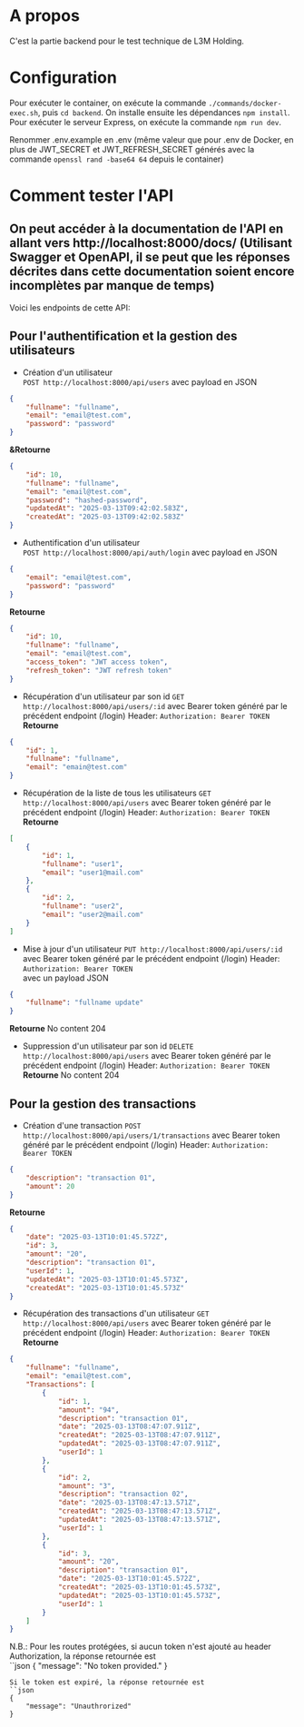 # A propos

C'est la partie backend pour le test technique de L3M Holding.


# Configuration
Pour exécuter le container, on exécute la commande `./commands/docker-exec.sh`, puis `cd backend`. On installe ensuite les dépendances `npm install`. Pour exécuter le serveur Express, on exécute la commande `npm run dev`.

Renommer .env.example en .env (même valeur que pour .env de Docker, en plus de JWT_SECRET et JWT_REFRESH_SECRET générés avec la commande `openssl rand -base64 64` depuis le container)

# Comment tester l'API

## On peut accéder à la documentation de l'API en allant vers http://localhost:8000/docs/ (Utilisant Swagger et OpenAPI, il se peut que les réponses décrites dans cette documentation soient encore incomplètes par manque de temps)

Voici les endpoints de cette API:
## Pour l'authentification et la gestion des utilisateurs

- Création d'un utilisateur  
`POST http://localhost:8000/api/users`  avec payload en JSON
```json
{
    "fullname": "fullname",
    "email": "email@test.com",
    "password": "password"
}
```
**&Retourne**
```json
{
    "id": 10,
    "fullname": "fullname",
    "email": "email@test.com",
    "password": "hashed-password",
    "updatedAt": "2025-03-13T09:42:02.583Z",
    "createdAt": "2025-03-13T09:42:02.583Z"
}
```
- Authentification d'un utilisateur  
`POST http://localhost:8000/api/auth/login`  avec payload en JSON
```json
{
    "email": "email@test.com",
    "password": "password"
}
```
**Retourne**
```json
{
    "id": 10,
    "fullname": "fullname",
    "email": "email@test.com",
    "access_token": "JWT access token",
    "refresh_token": "JWT refresh token"
}
```
- Récupération d'un utilisateur par son id
`GET http://localhost:8000/api/users/:id` avec Bearer token généré par le précédent endpoint (/login)
Header: `Authorization: Bearer TOKEN`  
**Retourne**
```json
{
    "id": 1,
    "fullname": "fullname",
    "email": "emain@test.com"
}
```
- Récupération de la liste de tous les utilisateurs
`GET http://localhost:8000/api/users` avec Bearer token généré par le précédent endpoint (/login)
Header: `Authorization: Bearer TOKEN`  
**Retourne**
```json
[
    {
        "id": 1,
        "fullname": "user1",
        "email": "user1@mail.com"
    },
    {
        "id": 2,
        "fullname": "user2",
        "email": "user2@mail.com"
    }
]
```
- Mise à jour d'un utilisateur
`PUT http://localhost:8000/api/users/:id` avec Bearer token généré par le précédent endpoint (/login)
Header: `Authorization: Bearer TOKEN`  
avec un payload JSON
```json
{
    "fullname": "fullname update"
}
```
**Retourne** No content 204  
- Suppression d'un utilisateur par son id
`DELETE http://localhost:8000/api/users` avec Bearer token généré par le précédent endpoint (/login)
Header: `Authorization: Bearer TOKEN`  
**Retourne** No content 204

## Pour la gestion des transactions

- Création d'une transaction
`POST http://localhost:8000/api/users/1/transactions` avec Bearer token généré par le précédent endpoint (/login)
Header: `Authorization: Bearer TOKEN`  
```json
{
    "description": "transaction 01",
    "amount": 20
}
```
**Retourne**
```json
{
    "date": "2025-03-13T10:01:45.572Z",
    "id": 3,
    "amount": "20",
    "description": "transaction 01",
    "userId": 1,
    "updatedAt": "2025-03-13T10:01:45.573Z",
    "createdAt": "2025-03-13T10:01:45.573Z"
}
```
- Récupération des transactions d'un utilisateur
`GET http://localhost:8000/api/users` avec Bearer token généré par le précédent endpoint (/login)
Header: `Authorization: Bearer TOKEN`  
**Retourne**
```json
{
    "fullname": "fullname",
    "email": "email@test.com",
    "Transactions": [
        {
            "id": 1,
            "amount": "94",
            "description": "transaction 01",
            "date": "2025-03-13T08:47:07.911Z",
            "createdAt": "2025-03-13T08:47:07.911Z",
            "updatedAt": "2025-03-13T08:47:07.911Z",
            "userId": 1
        },
        {
            "id": 2,
            "amount": "3",
            "description": "transaction 02",
            "date": "2025-03-13T08:47:13.571Z",
            "createdAt": "2025-03-13T08:47:13.571Z",
            "updatedAt": "2025-03-13T08:47:13.571Z",
            "userId": 1
        },
        {
            "id": 3,
            "amount": "20",
            "description": "transaction 01",
            "date": "2025-03-13T10:01:45.572Z",
            "createdAt": "2025-03-13T10:01:45.573Z",
            "updatedAt": "2025-03-13T10:01:45.573Z",
            "userId": 1
        }
    ]
}
```

N.B.: Pour les routes protégées, si aucun token n'est ajouté au header Authorization, la réponse retournée est  
``json
{
    "message": "No token provided."
}
```
Si le token est expiré, la réponse retournée est  
``json
{
    "message": "Unauthrorized"
}
```